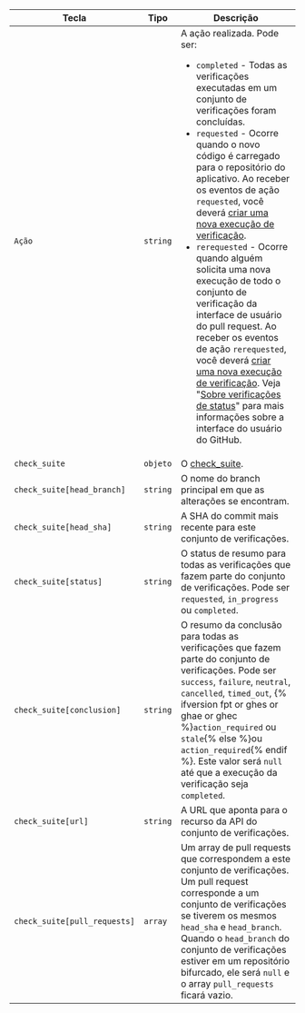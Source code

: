 | Tecla                        | Tipo     | Descrição                                                                                                                                                                                                                                                                                                                                                       |
| ---------------------------- | -------- | --------------------------------------------------------------------------------------------------------------------------------------------------------------------------------------------------------------------------------------------------------------------------------------------------------------------------------------------------------------- |
| `Ação`                       | `string` | A ação realizada. Pode ser:<ul><li>`completed` - Todas as verificações executadas em um conjunto de verificações foram concluídas.</li><li>`requested` - Ocorre quando o novo código é carregado para o repositório do aplicativo. Ao receber os eventos de ação `requested`, você deverá [criar uma nova execução de verificação](/rest/reference/checks#create-a-check-run).</li><li>`rerequested` - Ocorre quando alguém solicita uma nova execução de todo o conjunto de verificação da interface de usuário do pull request. Ao receber os eventos de ação `rerequested`, você deverá [criar uma nova execução de verificação](/rest/reference/checks#create-a-check-run). Veja "[Sobre verificações de status](/articles/about-status-checks#checks)" para mais informações sobre a interface do usuário do GitHub.</li></ul>                                                                                                                                                                                                                                                                                                            |
| `check_suite`                | `objeto` | O [check_suite](/rest/reference/checks#suites).                                                                                                                                                                                                                                                                                                                 |
| `check_suite[head_branch]`   | `string` | O nome do branch principal em que as alterações se encontram.                                                                                                                                                                                                                                                                                                   |
| `check_suite[head_sha]`      | `string` | A SHA do commit mais recente para este conjunto de verificações.                                                                                                                                                                                                                                                                                                |
| `check_suite[status]`        | `string` | O status de resumo para todas as verificações que fazem parte do conjunto de verificações. Pode ser `requested`, `in_progress` ou `completed`.                                                                                                                                                                                                                  |
| `check_suite[conclusion]`    | `string` | O resumo da conclusão para todas as verificações que fazem parte do conjunto de verificações. Pode ser `success`, `failure`, `neutral`, `cancelled`, `timed_out`,  {% ifversion fpt or ghes or ghae or ghec %}`action_required` ou `stale`{% else %}ou `action_required`{% endif %}. Este valor será `null` até que a execução da verificação seja `completed`. |
| `check_suite[url]`           | `string` | A URL que aponta para o recurso da API do conjunto de verificações.                                                                                                                                                                                                                                                                                             |
| `check_suite[pull_requests]` | `array`  | Um array de pull requests que correspondem a este conjunto de verificações. Um pull request corresponde a um conjunto de verificações se tiverem os mesmos `head_sha` e `head_branch`. Quando o `head_branch` do conjunto de verificações estiver em um repositório bifurcado, ele será `null` e o array `pull_requests` ficará vazio.                          |
